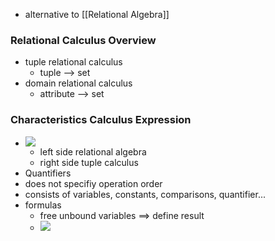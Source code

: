 + alternative to [[Relational Algebra]]

### Relational Calculus Overview
+ tuple relational calculus
	+ tuple --> set
+ domain relational calculus
	+ attribute --> set

### Characteristics Calculus Expression
+  ![](Pasted%20image%2020220406155853.png)
	+ left side relational algebra
	+ right side tuple calculus
+ Quantifiers
+ does not specifiy operation order
+ consists of variables, constants, comparisons, quantifier...
+ formulas
	+ free unbound variables ==> define result
	+ ![](Pasted%20image%2020220406160034.png)


